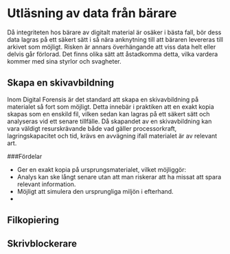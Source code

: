 # Utläsning av data från bärare
Då integriteten hos bärare av digitalt material är osäker i bästa fall, bör dess data lagras på ett säkert sätt i så nära anknytning till att bäraren levereras till arkivet som möjligt. Risken är annars överhängande att viss data helt eller delvis går förlorad. Det finns olika sätt att åstadkomma detta, vilka vardera kommer med sina styrlor och svagheter.

## Skapa en skivavbildning
Inom Digital Forensis är det standard att skapa en skivavbildning på materialet så fort som möjligt. Detta innebär i praktiken att en exakt kopia skapas som en enskild fil, vilken sedan kan lagras på ett säkert sätt och analyseras vid ett senare tillfälle. Då skapandet av en skivavbildning kan vara väldigt resurskrävande både vad gäller processorkraft, lagringskapacitet och tid, krävs en avvägning ifall materialet är av relevant art.

###Fördelar
* Ger en exakt kopia på ursprungsmaterialet, vilket möjliggör:
 * Analys kan ske långt senare utan att man riskerar att ha missat att spara relevant information.
 * Möjligt att simulera den ursprungliga miljön i efterhand.
* 

## Filkopiering
## Skrivblockerare
